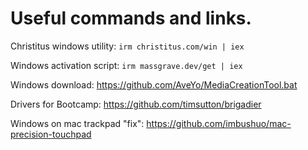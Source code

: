 # Useful commands and links.

Christitus windows utility: ```irm christitus.com/win | iex```

Windows activation script: ```irm massgrave.dev/get | iex```



Windows download: https://github.com/AveYo/MediaCreationTool.bat

Drivers for Bootcamp: https://github.com/timsutton/brigadier

Windows on mac trackpad "fix": https://github.com/imbushuo/mac-precision-touchpad
